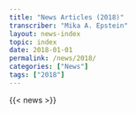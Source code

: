 ```yaml
---
title: "News Articles (2018)"
transcriber: "Mika A. Epstein"
layout: news-index
topic: index
date: 2018-01-01
permalink: /news/2018/
categories: ["News"]
tags: ["2018"]
---
```


{{< news >}}
